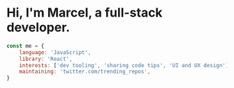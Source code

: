 # Hi, I'm Marcel, a full-stack developer.

```js
const me = {
    language: 'JavaScript',
    library: 'React',
    interests: ['dev tooling', 'sharing code tips', 'UI and UX design'],
    maintaining: 'twitter.com/trending_repos',
}
```
